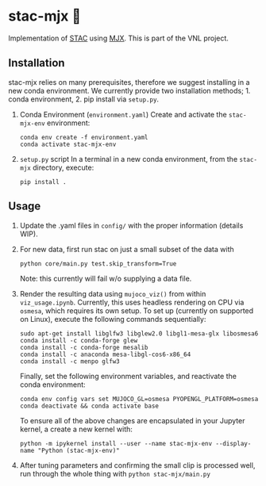 # stac-mjx :rat:
Implementation of [STAC](https://ieeexplore.ieee.org/document/7030016) using [MJX](https://mujoco.readthedocs.io/en/stable/mjx.html). This is part of the VNL project. 

## Installation
stac-mjx relies on many prerequisites, therefore we suggest installing in a new conda environment. We currently provide two installation methods; 1. conda environment, 2. pip install via `setup.py`.

1. Conda Environment (`environment.yaml`)
   Create and activate the `stac-mjx-env` environment:
   ```
   conda env create -f environment.yaml
   conda activate stac-mjx-env
   ```
2. `setup.py` script
   In a terminal in a new conda environment, from the `stac-mjx` directory, execute:
   ```
   pip install .
   ```

## Usage
1. Update the .yaml files in `config/` with the proper information (details WIP).

2. For new data, first run stac on just a small subset of the data with

    `python core/main.py test.skip_transform=True`
    
    Note: this currently will fail w/o supplying a data file.

3. Render the resulting data using `mujoco_viz()` from within `viz_usage.ipynb`. Currently, this uses headless rendering on CPU via `osmesa`, which requires its own setup. To set up (currently on supported on Linux), execute the following commands sequentially:
   ```
   sudo apt-get install libglfw3 libglew2.0 libgl1-mesa-glx libosmesa6 
   conda install -c conda-forge glew 
   conda install -c conda-forge mesalib 
   conda install -c anaconda mesa-libgl-cos6-x86_64 
   conda install -c menpo glfw3
   ```
   Finally, set the following environment variables, and reactivate the conda environment:
   ```
   conda env config vars set MUJOCO_GL=osmesa PYOPENGL_PLATFORM=osmesa
   conda deactivate && conda activate base
   ```
   To ensure all of the above changes are encapsulated in your Jupyter kernel, a create a new kernel with:
   ```
   python -m ipykernel install --user --name stac-mjx-env --display-name "Python (stac-mjx-env)"
   ```

4. After tuning parameters and confirming the small clip is processed well, run through the whole thing with
   `python stac-mjx/main.py` 